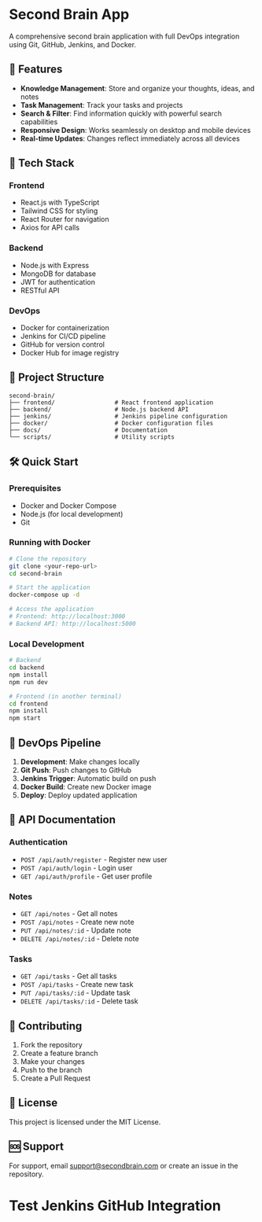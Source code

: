 # Second Brain App

A comprehensive second brain application with full DevOps integration using Git, GitHub, Jenkins, and Docker.

## 🧠 Features

- **Knowledge Management**: Store and organize your thoughts, ideas, and notes
- **Task Management**: Track your tasks and projects
- **Search & Filter**: Find information quickly with powerful search capabilities
- **Responsive Design**: Works seamlessly on desktop and mobile devices
- **Real-time Updates**: Changes reflect immediately across all devices

## 🚀 Tech Stack

### Frontend
- React.js with TypeScript
- Tailwind CSS for styling
- React Router for navigation
- Axios for API calls

### Backend
- Node.js with Express
- MongoDB for database
- JWT for authentication
- RESTful API

### DevOps
- Docker for containerization
- Jenkins for CI/CD pipeline
- GitHub for version control
- Docker Hub for image registry

## 📁 Project Structure

```
second-brain/
├── frontend/                 # React frontend application
├── backend/                  # Node.js backend API
├── jenkins/                  # Jenkins pipeline configuration
├── docker/                   # Docker configuration files
├── docs/                     # Documentation
└── scripts/                  # Utility scripts
```

## 🛠️ Quick Start

### Prerequisites
- Docker and Docker Compose
- Node.js (for local development)
- Git

### Running with Docker
```bash
# Clone the repository
git clone <your-repo-url>
cd second-brain

# Start the application
docker-compose up -d

# Access the application
# Frontend: http://localhost:3000
# Backend API: http://localhost:5000
```

### Local Development
```bash
# Backend
cd backend
npm install
npm run dev

# Frontend (in another terminal)
cd frontend
npm install
npm start
```

## 🔄 DevOps Pipeline

1. **Development**: Make changes locally
2. **Git Push**: Push changes to GitHub
3. **Jenkins Trigger**: Automatic build on push
4. **Docker Build**: Create new Docker image
5. **Deploy**: Deploy updated application

## 📝 API Documentation

### Authentication
- `POST /api/auth/register` - Register new user
- `POST /api/auth/login` - Login user
- `GET /api/auth/profile` - Get user profile

### Notes
- `GET /api/notes` - Get all notes
- `POST /api/notes` - Create new note
- `PUT /api/notes/:id` - Update note
- `DELETE /api/notes/:id` - Delete note

### Tasks
- `GET /api/tasks` - Get all tasks
- `POST /api/tasks` - Create new task
- `PUT /api/tasks/:id` - Update task
- `DELETE /api/tasks/:id` - Delete task

## 🤝 Contributing

1. Fork the repository
2. Create a feature branch
3. Make your changes
4. Push to the branch
5. Create a Pull Request

## 📄 License

This project is licensed under the MIT License.

## 🆘 Support

For support, email support@secondbrain.com or create an issue in the repository.
# Test Jenkins GitHub Integration
